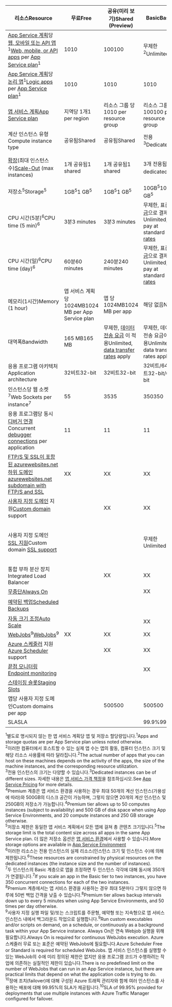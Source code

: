 | <span data-ttu-id="82a47-101">리소스</span><span class="sxs-lookup"><span data-stu-id="82a47-101">Resource</span></span> | <span data-ttu-id="82a47-102">무료</span><span class="sxs-lookup"><span data-stu-id="82a47-102">Free</span></span> | <span data-ttu-id="82a47-103">공유(미리 보기)</span><span class="sxs-lookup"><span data-stu-id="82a47-103">Shared (Preview)</span></span> | <span data-ttu-id="82a47-104">Basic</span><span class="sxs-lookup"><span data-stu-id="82a47-104">Basic</span></span> | <span data-ttu-id="82a47-105">표준</span><span class="sxs-lookup"><span data-stu-id="82a47-105">Standard</span></span> | <span data-ttu-id="82a47-106">Premium(미리 보기)</span><span class="sxs-lookup"><span data-stu-id="82a47-106">Premium (Preview)</span></span></th> |
| --- | --- | --- | --- | --- | --- |
| <span data-ttu-id="82a47-107">[App Service 계획](../articles/app-service/azure-web-sites-web-hosting-plans-in-depth-overview.md)당 [웹, 모바일 또는 API 앱](https://azure.microsoft.com/services/app-service/)<sup>1</sup></span><span class="sxs-lookup"><span data-stu-id="82a47-107">[Web, mobile, or API apps](https://azure.microsoft.com/services/app-service/) per [App Service plan](../articles/app-service/azure-web-sites-web-hosting-plans-in-depth-overview.md)<sup>1</sup></span></span> |<span data-ttu-id="82a47-108">10</span><span class="sxs-lookup"><span data-stu-id="82a47-108">10</span></span> |<span data-ttu-id="82a47-109">100</span><span class="sxs-lookup"><span data-stu-id="82a47-109">100</span></span> |<span data-ttu-id="82a47-110">무제한<sup>2</sup></span><span class="sxs-lookup"><span data-stu-id="82a47-110">Unlimited<sup>2</sup></span></span> |<span data-ttu-id="82a47-111">무제한<sup>2</sup></span><span class="sxs-lookup"><span data-stu-id="82a47-111">Unlimited<sup>2</sup></span></span> |<span data-ttu-id="82a47-112">무제한<sup>2</sup></span><span class="sxs-lookup"><span data-stu-id="82a47-112">Unlimited<sup>2</sup></span></span> |
| <span data-ttu-id="82a47-113">[App Service 계획](../articles/app-service/azure-web-sites-web-hosting-plans-in-depth-overview.md)당 [논리 앱](https://azure.microsoft.com/services/app-service/logic/)</a><sup>1</sup></span><span class="sxs-lookup"><span data-stu-id="82a47-113">[Logic apps](https://azure.microsoft.com/services/app-service/logic/) per [App Service plan](../articles/app-service/azure-web-sites-web-hosting-plans-in-depth-overview.md)</a><sup>1</sup></span></span> |<span data-ttu-id="82a47-114">10</span><span class="sxs-lookup"><span data-stu-id="82a47-114">10</span></span> |<span data-ttu-id="82a47-115">10</span><span class="sxs-lookup"><span data-stu-id="82a47-115">10</span></span> |<span data-ttu-id="82a47-116">10</span><span class="sxs-lookup"><span data-stu-id="82a47-116">10</span></span> |<span data-ttu-id="82a47-117">코어 당 20</span><span class="sxs-lookup"><span data-stu-id="82a47-117">20 per core</span></span> |<span data-ttu-id="82a47-118">코어 당 20</span><span class="sxs-lookup"><span data-stu-id="82a47-118">20 per core</span></span> |
| [<span data-ttu-id="82a47-119">앱 서비스 계획</span><span class="sxs-lookup"><span data-stu-id="82a47-119">App Service plan</span></span>](../articles/app-service/azure-web-sites-web-hosting-plans-in-depth-overview.md) |<span data-ttu-id="82a47-120">지역당 1개</span><span class="sxs-lookup"><span data-stu-id="82a47-120">1 per region</span></span> |<span data-ttu-id="82a47-121">리소스 그룹 당 10</span><span class="sxs-lookup"><span data-stu-id="82a47-121">10 per resource group</span></span> |<span data-ttu-id="82a47-122">리소스 그룹당 100</span><span class="sxs-lookup"><span data-stu-id="82a47-122">100 per resource group</span></span> |<span data-ttu-id="82a47-123">리소스 그룹당 100</span><span class="sxs-lookup"><span data-stu-id="82a47-123">100 per resource group</span></span> |<span data-ttu-id="82a47-124">리소스 그룹당 100</span><span class="sxs-lookup"><span data-stu-id="82a47-124">100 per resource group</span></span> |
| <span data-ttu-id="82a47-125">계산 인스턴스 유형</span><span class="sxs-lookup"><span data-stu-id="82a47-125">Compute instance type</span></span> |<span data-ttu-id="82a47-126">공유됨</span><span class="sxs-lookup"><span data-stu-id="82a47-126">Shared</span></span> |<span data-ttu-id="82a47-127">공유됨</span><span class="sxs-lookup"><span data-stu-id="82a47-127">Shared</span></span> |<span data-ttu-id="82a47-128">전용<sup>3</sup></span><span class="sxs-lookup"><span data-stu-id="82a47-128">Dedicated<sup>3</sup></span></span> |<span data-ttu-id="82a47-129">전용<sup>3</sup></span><span class="sxs-lookup"><span data-stu-id="82a47-129">Dedicated<sup>3</sup></span></span> |<span data-ttu-id="82a47-130">전용<sup>3</sup></span><span class="sxs-lookup"><span data-stu-id="82a47-130">Dedicated<sup>3</sup></span></span></p> |
| <span data-ttu-id="82a47-131">[확장](../articles/app-service-web/web-sites-scale.md)(최대 인스턴스 수)</span><span class="sxs-lookup"><span data-stu-id="82a47-131">[Scale-Out](../articles/app-service-web/web-sites-scale.md) (max instances)</span></span> |<span data-ttu-id="82a47-132">1개 공유됨</span><span class="sxs-lookup"><span data-stu-id="82a47-132">1 shared</span></span> |<span data-ttu-id="82a47-133">1개 공유됨</span><span class="sxs-lookup"><span data-stu-id="82a47-133">1 shared</span></span> |<span data-ttu-id="82a47-134">3개 전용됨<sup>3</sup></span><span class="sxs-lookup"><span data-stu-id="82a47-134">3 dedicated<sup>3</sup></span></span> |<span data-ttu-id="82a47-135">10개 전용됨<sup>3</sup></span><span class="sxs-lookup"><span data-stu-id="82a47-135">10 dedicated<sup>3</sup></span></span> |<span data-ttu-id="82a47-136">20개 전용됨(ASE에는 50개)<sup>3,4</sup></span><span class="sxs-lookup"><span data-stu-id="82a47-136">20 dedicated (50 in ASE)<sup>3,4</sup></span></span> |
| <span data-ttu-id="82a47-137">저장소<sup>5</sup></span><span class="sxs-lookup"><span data-stu-id="82a47-137">Storage<sup>5</sup></span></span> |<span data-ttu-id="82a47-138">1GB<sup>5</sup></span><span class="sxs-lookup"><span data-stu-id="82a47-138">1 GB<sup>5</sup></span></span> |<span data-ttu-id="82a47-139">1GB<sup>5</sup></span><span class="sxs-lookup"><span data-stu-id="82a47-139">1 GB<sup>5</sup></span></span> |<span data-ttu-id="82a47-140">10GB<sup>5</sup></span><span class="sxs-lookup"><span data-stu-id="82a47-140">10 GB<sup>5</sup></span></span> |<span data-ttu-id="82a47-141">50GB<sup>5</sup></span><span class="sxs-lookup"><span data-stu-id="82a47-141">50 GB<sup>5</sup></span></span> |<span data-ttu-id="82a47-142">500GB<sup>4,5</sup></span><span class="sxs-lookup"><span data-stu-id="82a47-142">500 GB<sup>4,5</sup></span></span></p> |
| <span data-ttu-id="82a47-143">CPU 시간(5분)<sup>6</sup></span><span class="sxs-lookup"><span data-stu-id="82a47-143">CPU time (5 min)<sup>6</sup></span></span> |<span data-ttu-id="82a47-144">3분</span><span class="sxs-lookup"><span data-stu-id="82a47-144">3 minutes</span></span> |<span data-ttu-id="82a47-145">3분</span><span class="sxs-lookup"><span data-stu-id="82a47-145">3 minutes</span></span> |<span data-ttu-id="82a47-146">무제한, 표준 [요금](https://azure.microsoft.com/pricing/details/app-service/)으로 결제</a></span><span class="sxs-lookup"><span data-stu-id="82a47-146">Unlimited, pay at standard [rates](https://azure.microsoft.com/pricing/details/app-service/)</a></span></span> |<span data-ttu-id="82a47-147">무제한, 표준 요금으로 결제</span><span class="sxs-lookup"><span data-stu-id="82a47-147">Unlimited, pay at standard rates</span></span> |<span data-ttu-id="82a47-148">무제한, 표준 요금으로 결제</span><span class="sxs-lookup"><span data-stu-id="82a47-148">Unlimited, pay at standard rates</span></span> |
| <span data-ttu-id="82a47-149">CPU 시간(일)<sup>6</sup></span><span class="sxs-lookup"><span data-stu-id="82a47-149">CPU time (day)<sup>6</sup></span></span> |<span data-ttu-id="82a47-150">60분</span><span class="sxs-lookup"><span data-stu-id="82a47-150">60 minutes</span></span> |<span data-ttu-id="82a47-151">240분</span><span class="sxs-lookup"><span data-stu-id="82a47-151">240 minutes</span></span> |<span data-ttu-id="82a47-152">무제한, 표준 [요금](https://azure.microsoft.com/pricing/details/app-service/)으로 결제</a></span><span class="sxs-lookup"><span data-stu-id="82a47-152">Unlimited, pay at standard [rates](https://azure.microsoft.com/pricing/details/app-service/)</a></span></span> |<span data-ttu-id="82a47-153">무제한, 표준 요금으로 결제</span><span class="sxs-lookup"><span data-stu-id="82a47-153">Unlimited, pay at standard rates</span></span> |<span data-ttu-id="82a47-154">무제한, 표준 요금으로 결제</span><span class="sxs-lookup"><span data-stu-id="82a47-154">Unlimited, pay at standard rates</span></span> |
| <span data-ttu-id="82a47-155">메모리(1시간)</span><span class="sxs-lookup"><span data-stu-id="82a47-155">Memory (1 hour)</span></span> |<span data-ttu-id="82a47-156">앱 서비스 계획 당 1024MB</span><span class="sxs-lookup"><span data-stu-id="82a47-156">1024 MB per App Service plan</span></span> |<span data-ttu-id="82a47-157">앱 당 1024MB</span><span class="sxs-lookup"><span data-stu-id="82a47-157">1024 MB per app</span></span> |<span data-ttu-id="82a47-158">해당 없음</span><span class="sxs-lookup"><span data-stu-id="82a47-158">N/A</span></span> |<span data-ttu-id="82a47-159">해당 없음</span><span class="sxs-lookup"><span data-stu-id="82a47-159">N/A</span></span> |<span data-ttu-id="82a47-160">해당 없음</span><span class="sxs-lookup"><span data-stu-id="82a47-160">N/A</span></span> |
| <span data-ttu-id="82a47-161">대역폭</span><span class="sxs-lookup"><span data-stu-id="82a47-161">Bandwidth</span></span> |<span data-ttu-id="82a47-162">165 MB</span><span class="sxs-lookup"><span data-stu-id="82a47-162">165 MB</span></span> |<span data-ttu-id="82a47-163">무제한, [데이터 전송 요금](https://azure.microsoft.com/pricing/details/data-transfers/) 이 적용</span><span class="sxs-lookup"><span data-stu-id="82a47-163">Unlimited, [data transfer rates](https://azure.microsoft.com/pricing/details/data-transfers/) apply</span></span> |<span data-ttu-id="82a47-164">무제한, 데이터 전송 요금이 적용</span><span class="sxs-lookup"><span data-stu-id="82a47-164">Unlimited, data transfer rates apply</span></span> |<span data-ttu-id="82a47-165">무제한, 데이터 전송 요금이 적용</span><span class="sxs-lookup"><span data-stu-id="82a47-165">Unlimited, data transfer rates apply</span></span> |<span data-ttu-id="82a47-166">무제한, 데이터 전송 요금이 적용</span><span class="sxs-lookup"><span data-stu-id="82a47-166">Unlimited, data transfer rates apply</span></span> |
| <span data-ttu-id="82a47-167">응용 프로그램 아키텍처</span><span class="sxs-lookup"><span data-stu-id="82a47-167">Application architecture</span></span> |<span data-ttu-id="82a47-168">32비트</span><span class="sxs-lookup"><span data-stu-id="82a47-168">32-bit</span></span> |<span data-ttu-id="82a47-169">32비트</span><span class="sxs-lookup"><span data-stu-id="82a47-169">32-bit</span></span> |<span data-ttu-id="82a47-170">32비트/64비트</span><span class="sxs-lookup"><span data-stu-id="82a47-170">32-bit/64-bit</span></span> |<span data-ttu-id="82a47-171">32비트/64비트</span><span class="sxs-lookup"><span data-stu-id="82a47-171">32-bit/64-bit</span></span> |<span data-ttu-id="82a47-172">32비트/64비트</span><span class="sxs-lookup"><span data-stu-id="82a47-172">32-bit/64-bit</span></span> |
| <span data-ttu-id="82a47-173">인스턴스당 웹 소켓<sup>7</sup></span><span class="sxs-lookup"><span data-stu-id="82a47-173">Web Sockets per instance<sup>7</sup></span></span> |<span data-ttu-id="82a47-174">5</span><span class="sxs-lookup"><span data-stu-id="82a47-174">5</span></span> |<span data-ttu-id="82a47-175">35</span><span class="sxs-lookup"><span data-stu-id="82a47-175">35</span></span> |<span data-ttu-id="82a47-176">350</span><span class="sxs-lookup"><span data-stu-id="82a47-176">350</span></span> |<span data-ttu-id="82a47-177">무제한</span><span class="sxs-lookup"><span data-stu-id="82a47-177">Unlimited</span></span> |<span data-ttu-id="82a47-178">무제한</span><span class="sxs-lookup"><span data-stu-id="82a47-178">Unlimited</span></span> |
| <span data-ttu-id="82a47-179">응용 프로그램당 동시 [디버거 연결](../articles/app-service-web/web-sites-dotnet-troubleshoot-visual-studio.md)</span><span class="sxs-lookup"><span data-stu-id="82a47-179">Concurrent [debugger connections](../articles/app-service-web/web-sites-dotnet-troubleshoot-visual-studio.md) per application</span></span> |<span data-ttu-id="82a47-180">1</span><span class="sxs-lookup"><span data-stu-id="82a47-180">1</span></span> |<span data-ttu-id="82a47-181">1</span><span class="sxs-lookup"><span data-stu-id="82a47-181">1</span></span> |<span data-ttu-id="82a47-182">1</span><span class="sxs-lookup"><span data-stu-id="82a47-182">1</span></span> |<span data-ttu-id="82a47-183">5</span><span class="sxs-lookup"><span data-stu-id="82a47-183">5</span></span> |<span data-ttu-id="82a47-184">5</span><span class="sxs-lookup"><span data-stu-id="82a47-184">5</span></span> |
| [<span data-ttu-id="82a47-185">FTP/S 및 SSL이 포함된 azurewebsites.net 하위 도메인</span><span class="sxs-lookup"><span data-stu-id="82a47-185">azurewebsites.net subdomain with FTP/S and SSL</span></span>](../articles/app-service-web/web-sites-configure-ssl-certificate.md) |<span data-ttu-id="82a47-186">X</span><span class="sxs-lookup"><span data-stu-id="82a47-186">X</span></span> |<span data-ttu-id="82a47-187">X</span><span class="sxs-lookup"><span data-stu-id="82a47-187">X</span></span> |<span data-ttu-id="82a47-188">X</span><span class="sxs-lookup"><span data-stu-id="82a47-188">X</span></span> |<span data-ttu-id="82a47-189">X</span><span class="sxs-lookup"><span data-stu-id="82a47-189">X</span></span> |<span data-ttu-id="82a47-190">X</span><span class="sxs-lookup"><span data-stu-id="82a47-190">X</span></span> |
| <span data-ttu-id="82a47-191">[사용자 지정 도메인](../articles/app-service-web/web-sites-custom-domain-name.md) 지원</span><span class="sxs-lookup"><span data-stu-id="82a47-191">[Custom domain](../articles/app-service-web/web-sites-custom-domain-name.md) support</span></span> | |<span data-ttu-id="82a47-192">X</span><span class="sxs-lookup"><span data-stu-id="82a47-192">X</span></span> |<span data-ttu-id="82a47-193">X</span><span class="sxs-lookup"><span data-stu-id="82a47-193">X</span></span> |<span data-ttu-id="82a47-194">X</span><span class="sxs-lookup"><span data-stu-id="82a47-194">X</span></span> |<span data-ttu-id="82a47-195">X</span><span class="sxs-lookup"><span data-stu-id="82a47-195">X</span></span> |
| <span data-ttu-id="82a47-196">사용자 지정 도메인 [SSL 지원](../articles/app-service-web/web-sites-configure-ssl-certificate.md)</span><span class="sxs-lookup"><span data-stu-id="82a47-196">Custom domain [SSL support](../articles/app-service-web/web-sites-configure-ssl-certificate.md)</span></span> | | |<span data-ttu-id="82a47-197">무제한</span><span class="sxs-lookup"><span data-stu-id="82a47-197">Unlimited</span></span> |<span data-ttu-id="82a47-198">무제한, 5개 SNI SSL 및1개 IP SSL 연결 포함</span><span class="sxs-lookup"><span data-stu-id="82a47-198">Unlimited, 5 SNI SSL and 1 IP SSL connections included</span></span> |<span data-ttu-id="82a47-199">무제한, 5개 SNI SSL 및1개 IP SSL 연결 포함</span><span class="sxs-lookup"><span data-stu-id="82a47-199">Unlimited, 5 SNI SSL and 1 IP SSL connections included</span></span> |
| <span data-ttu-id="82a47-200">통합 부하 분산 장치</span><span class="sxs-lookup"><span data-stu-id="82a47-200">Integrated Load Balancer</span></span> | |<span data-ttu-id="82a47-201">X</span><span class="sxs-lookup"><span data-stu-id="82a47-201">X</span></span> |<span data-ttu-id="82a47-202">X</span><span class="sxs-lookup"><span data-stu-id="82a47-202">X</span></span> |<span data-ttu-id="82a47-203">X</span><span class="sxs-lookup"><span data-stu-id="82a47-203">X</span></span> |<span data-ttu-id="82a47-204">X</span><span class="sxs-lookup"><span data-stu-id="82a47-204">X</span></span> |
| [<span data-ttu-id="82a47-205">무중단</span><span class="sxs-lookup"><span data-stu-id="82a47-205">Always On</span></span>](../articles/app-service-web/web-sites-configure.md) | | |<span data-ttu-id="82a47-206">X</span><span class="sxs-lookup"><span data-stu-id="82a47-206">X</span></span> |<span data-ttu-id="82a47-207">X</span><span class="sxs-lookup"><span data-stu-id="82a47-207">X</span></span> |<span data-ttu-id="82a47-208">X</span><span class="sxs-lookup"><span data-stu-id="82a47-208">X</span></span> |
| [<span data-ttu-id="82a47-209">예약된 백업</span><span class="sxs-lookup"><span data-stu-id="82a47-209">Scheduled Backups</span></span>](../articles/app-service-web/web-sites-backup.md) | | | |<span data-ttu-id="82a47-210">하루에 1회</span><span class="sxs-lookup"><span data-stu-id="82a47-210">Once per day</span></span> |<span data-ttu-id="82a47-211">5분마다 1회<sup>8</sup></span><span class="sxs-lookup"><span data-stu-id="82a47-211">Once every 5 minutes<sup>8</sup></span></span> |
| [<span data-ttu-id="82a47-212">자동 크기 조정</span><span class="sxs-lookup"><span data-stu-id="82a47-212">Auto Scale</span></span>](../articles/app-service-web/web-sites-scale.md) | | |<span data-ttu-id="82a47-213">X</span><span class="sxs-lookup"><span data-stu-id="82a47-213">X</span></span> |<span data-ttu-id="82a47-214">X</span><span class="sxs-lookup"><span data-stu-id="82a47-214">X</span></span> |<span data-ttu-id="82a47-215">X</span><span class="sxs-lookup"><span data-stu-id="82a47-215">X</span></span> |
| <span data-ttu-id="82a47-216">[WebJobs](../articles/app-service-web/web-sites-create-web-jobs.md)<sup>9</sup></span><span class="sxs-lookup"><span data-stu-id="82a47-216">[WebJobs](../articles/app-service-web/web-sites-create-web-jobs.md)<sup>9</sup></span></span> |<span data-ttu-id="82a47-217">X</span><span class="sxs-lookup"><span data-stu-id="82a47-217">X</span></span> |<span data-ttu-id="82a47-218">X</span><span class="sxs-lookup"><span data-stu-id="82a47-218">X</span></span> |<span data-ttu-id="82a47-219">X</span><span class="sxs-lookup"><span data-stu-id="82a47-219">X</span></span> |<span data-ttu-id="82a47-220">X</span><span class="sxs-lookup"><span data-stu-id="82a47-220">X</span></span> |<span data-ttu-id="82a47-221">X</span><span class="sxs-lookup"><span data-stu-id="82a47-221">X</span></span> |
| <span data-ttu-id="82a47-222">[Azure 스케줄러](https://azure.microsoft.com/services/scheduler/) 지원</span><span class="sxs-lookup"><span data-stu-id="82a47-222">[Azure Scheduler](https://azure.microsoft.com/services/scheduler/) support</span></span> | |<span data-ttu-id="82a47-223">X</span><span class="sxs-lookup"><span data-stu-id="82a47-223">X</span></span> |<span data-ttu-id="82a47-224">X</span><span class="sxs-lookup"><span data-stu-id="82a47-224">X</span></span> |<span data-ttu-id="82a47-225">X</span><span class="sxs-lookup"><span data-stu-id="82a47-225">X</span></span> |<span data-ttu-id="82a47-226">X</span><span class="sxs-lookup"><span data-stu-id="82a47-226">X</span></span> |
| [<span data-ttu-id="82a47-227">끝점 모니터링</span><span class="sxs-lookup"><span data-stu-id="82a47-227">Endpoint monitoring</span></span>](../articles/app-service-web/web-sites-monitor.md) | | |<span data-ttu-id="82a47-228">X</span><span class="sxs-lookup"><span data-stu-id="82a47-228">X</span></span> |<span data-ttu-id="82a47-229">X</span><span class="sxs-lookup"><span data-stu-id="82a47-229">X</span></span> |<span data-ttu-id="82a47-230">X</span><span class="sxs-lookup"><span data-stu-id="82a47-230">X</span></span> |
| [<span data-ttu-id="82a47-231">스테이징 슬롯</span><span class="sxs-lookup"><span data-stu-id="82a47-231">Staging Slots</span></span>](../articles/app-service-web/web-sites-staged-publishing.md) | | | |<span data-ttu-id="82a47-232">5</span><span class="sxs-lookup"><span data-stu-id="82a47-232">5</span></span> |<span data-ttu-id="82a47-233">20</span><span class="sxs-lookup"><span data-stu-id="82a47-233">20</span></span> |
| <span data-ttu-id="82a47-234">앱당 사용자 지정 도메인</a></span><span class="sxs-lookup"><span data-stu-id="82a47-234">Custom domains per app</a></span></span> | |<span data-ttu-id="82a47-235">500</span><span class="sxs-lookup"><span data-stu-id="82a47-235">500</span></span> |<span data-ttu-id="82a47-236">500</span><span class="sxs-lookup"><span data-stu-id="82a47-236">500</span></span> |<span data-ttu-id="82a47-237">500</span><span class="sxs-lookup"><span data-stu-id="82a47-237">500</span></span> |<span data-ttu-id="82a47-238">500</span><span class="sxs-lookup"><span data-stu-id="82a47-238">500</span></span> |
| <span data-ttu-id="82a47-239">SLA</span><span class="sxs-lookup"><span data-stu-id="82a47-239">SLA</span></span> | |<p> |<span data-ttu-id="82a47-240">99.9%</span><span class="sxs-lookup"><span data-stu-id="82a47-240">99.9%</span></span> |<span data-ttu-id="82a47-241">99.95%<sup>10</sup></span><span class="sxs-lookup"><span data-stu-id="82a47-241">99.95%<sup>10</sup></span></span> |<span data-ttu-id="82a47-242">99.95%<sup>10</sup></span><span class="sxs-lookup"><span data-stu-id="82a47-242">99.95%<sup>10</sup></span></span> |

<span data-ttu-id="82a47-243"><sup>1</sup>별도로 명시되지 않는 한 앱 서비스 계획당 앱 및 저장소 할당량입니다.</span><span class="sxs-lookup"><span data-stu-id="82a47-243"><sup>1</sup>Apps and storage quotas are per App Service plan unless noted otherwise.</span></span>  
<span data-ttu-id="82a47-244"><sup>2</sup>이러한 컴퓨터에서 호스트할 수 있는 실제 앱 수는 앱의 활동, 컴퓨터 인스턴스 크기 및 해당 리소스 사용률에 따라 달라집니다.</span><span class="sxs-lookup"><span data-stu-id="82a47-244"><sup>2</sup>The actual number of apps that you can host on these machines depends on the activity of the apps, the size of the machine instances, and the corresponding resource utilization.</span></span>  
<span data-ttu-id="82a47-245"><sup>3</sup>전용 인스턴스의 크기는 다양할 수 있습니다.</span><span class="sxs-lookup"><span data-stu-id="82a47-245"><sup>3</sup>Dedicated instances can be of different sizes.</span></span> <span data-ttu-id="82a47-246">자세한 내용은 [앱 서비스 가격 책정](https://azure.microsoft.com/pricing/details/data-transfers/pricing/details/app-service/)을 참조하십시오.</span><span class="sxs-lookup"><span data-stu-id="82a47-246">See [App Service Pricing](https://azure.microsoft.com/pricing/details/data-transfers/pricing/details/app-service/) for more details.</span></span>  
<span data-ttu-id="82a47-247"><sup>4</sup>Premium 계층은 앱 서비스 환경을 사용하는 경우 최대 50개의 계산 인스턴스(가용성에 따라)와 500GB의 디스크 공간이 가능하며, 그렇지 않으면 20개의 계산 인스턴스 및 250GB의 저장소가 가능합니다.</span><span class="sxs-lookup"><span data-stu-id="82a47-247"><sup>4</sup>Premium tier allows up to 50 computes instances (subject to availability) and 500 GB of disk space when using App Service Environments, and 20 compute instances and 250 GB storage otherwise.</span></span>  
<span data-ttu-id="82a47-248"><sup>5</sup>저장소 제한은 동일한 앱 서비스 계획에서 모든 앱에 걸쳐 총 콘텐츠 크기입니다.</span><span class="sxs-lookup"><span data-stu-id="82a47-248"><sup>5</sup>The storage limit is the total content size across all apps in the same App Service plan.</span></span> <span data-ttu-id="82a47-249">더 많은 저장소 옵션은 [앱 서비스 환경](../articles/app-service-web/app-service-web-configure-an-app-service-environment.md#storage)에서 사용할 수 있습니다.</span><span class="sxs-lookup"><span data-stu-id="82a47-249">More storage options are available in [App Service Environment](../articles/app-service-web/app-service-web-configure-an-app-service-environment.md#storage)</span></span>  
<span data-ttu-id="82a47-250"><sup>6</sup>이러한 리소스는 전용 인스턴스의 실제 리소스(인스턴스 크기 및 인스턴스 수)에 의해 제한됩니다.</span><span class="sxs-lookup"><span data-stu-id="82a47-250"><sup>6</sup>These resources are constrained by physical resources on the dedicated instances (the instance size and the number of instances).</span></span>  
<span data-ttu-id="82a47-251"><sup>7</sup>두 인스턴스의 Basic 계층으로 앱을 조정하면 두 인스턴스 각각에 대해 동시에 350개가 연결됩니다.</span><span class="sxs-lookup"><span data-stu-id="82a47-251"><sup>7</sup>If you scale an app in the Basic tier to two instances, you have 350 concurrent connections for each of the two instances.</span></span>  
<span data-ttu-id="82a47-252"><sup>8</sup>Premium 계층에서는 앱 서비스 환경을 사용하는 경우 최대 5분마다 그렇지 않으면 하루에 50번 백업 간격을 낮출 수 있습니다.</span><span class="sxs-lookup"><span data-stu-id="82a47-252"><sup>8</sup>Premium tier allows backup intervals down up to every 5 minutes when using App Service Environments, and 50 times per day otherwise.</span></span>  
<span data-ttu-id="82a47-253"><sup>9</sup>사용자 지정 실행 파일 및/또는 스크립트를 주문형, 예약형 또는 지속형으로 앱 서비스 인스턴스 내에서 백그라운드 작업으로 실행합니다.</span><span class="sxs-lookup"><span data-stu-id="82a47-253"><sup>9</sup>Run custom executables and/or scripts on demand, on a schedule, or continuously as a background task within your App Service instance.</span></span> <span data-ttu-id="82a47-254">Always On은 연속 Webjob 실행을 위해 필요합니다.</span><span class="sxs-lookup"><span data-stu-id="82a47-254">Always On is required for continuous WebJobs execution.</span></span> <span data-ttu-id="82a47-255">Azure 스케줄러 무료 또는 표준은 예약된 WebJobs에 필요합니다.</span><span class="sxs-lookup"><span data-stu-id="82a47-255">Azure Scheduler Free or Standard is required for scheduled WebJobs.</span></span> <span data-ttu-id="82a47-256">앱 서비스 인스턴스를 실행할 수 있는 WebJob의 수에 미리 정의된 제한은 없지만 응용 프로그램 코드가 수행하려는 작업에 의존하는 실질적인 제한이 있습니다.</span><span class="sxs-lookup"><span data-stu-id="82a47-256">There is no predefined limit on the number of WebJobs that can run in an App Service instance, but there are practical limits that depend on what the application code is trying to do.</span></span>   
<span data-ttu-id="82a47-257"><sup>10</sup>장애 조치(failover)에 대해 구성된 Azure 트래픽 관리자와 함께 여러 인스턴스를 사용하는 배포에 대해 99.95%의 SLA가 제공됩니다.</span><span class="sxs-lookup"><span data-stu-id="82a47-257"><sup>10</sup>SLA of 99.95% provided for deployments that use multiple instances with Azure Traffic Manager configured for failover.</span></span>  

